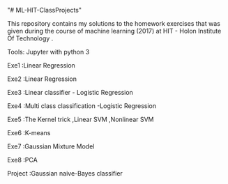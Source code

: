 "# ML-HIT-ClassProjects" 

This repository contains my solutions to the homework exercises that was given during the course of machine learning (2017) at HIT - Holon Institute Of Technology .

Tools: Jupyter with python 3

Exe1 :Linear Regression

Exe2 :Linear Regression

Exe3 :Linear classifier - Logistic Regression

Exe4 :Multi class classification -Logistic Regression

Exe5 :The Kernel trick ,Linear SVM ,Nonlinear SVM

Exe6 :K-means

Exe7 :Gaussian Mixture Model

Exe8 :PCA

Project :Gaussian naive-Bayes classifier
